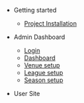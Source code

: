 - Getting started

  - [Project Installation](project-installation.md)


- Admin Dashboard

  - [Login](login.md)
  - [Dashboard](admin_dashboard.md)
  - [Venue setup](venue.md)
  - [League setup](league.md)
  - [Season setup](season.md)
  


- User Site


